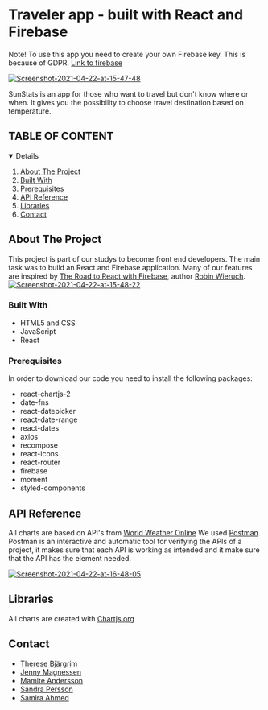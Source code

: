 # Traveler app - built with React and Firebase

Note! To use this app you need to create your own Firebase key.
This is because of GDPR. [Link to firebase](https://firebase.google.com/)

<a href="https://ibb.co/Swf16zF"><img src="https://i.ibb.co/HThMKj5/Screenshot-2021-04-22-at-15-47-48.png" alt="Screenshot-2021-04-22-at-15-47-48" border="0" /></a>

SunStats is an app for those who want to travel but don't know where or when. It gives you the possibility to choose travel destination based on temperature.

<!-- TABLE OF CONTENTS -->

 ## TABLE OF CONTENT
<details open="open">
  <ol>
    <li><a href="#about-the-project">About The Project</a>
        <li><a href="#built-with">Built With</a></li>
        <li><a href="#prerequisites">Prerequisites</a></li> 
    </li>
    <li> <a href="#api-referens">API Reference</a></li>
    <li> <a href="#api-referens">Libraries</a></li>
    <li><a href="#contact">Contact</a></li>
  </ol>
</details>

<!-- ABOUT THE PROJECT -->
## About The Project
This project is part of our studys to become front end developers. The main task was to build an React and Firebase application. Many of our features are inspired by [The Road to React with Firebase](https://github.com/the-road-to-react-with-firebase), author [Robin Wieruch](https://www.robinwieruch.de/). 
<a href="https://ibb.co/QpRtpbt"><img src="https://i.ibb.co/S58G5sG/Screenshot-2021-04-22-at-15-48-22.png" alt="Screenshot-2021-04-22-at-15-48-22" border="0" /></a>

### Built With
* HTML5 and CSS
* JavaScript
* React

### Prerequisites

In order to download our code you need to install the following packages:
* react-chartjs-2 
* date-fns
* react-datepicker 
* react-date-range
* react-dates
* axios 
* recompose 
* react-icons
* react-router
* firebase
* moment
* styled-components

## API Reference
All charts are based on API's from [World Weather Online](https://www.worldweatheronline.com/developer/api/) We used [Postman](https://www.postman.com/).  Postman is an interactive and automatic tool for verifying the APIs of a project, it makes sure that each API is working as intended and it make sure  that the API has the element needed. 

<a href="https://ibb.co/QjtTwyC"><img src="https://i.ibb.co/WpjMJmP/Screenshot-2021-04-22-at-16-48-05.png" alt="Screenshot-2021-04-22-at-16-48-05" border="0" /></a>

## Libraries
All charts are created with [Chartjs.org](https://www.chartjs.org/)

## Contact 

- [Therese Bjärgrim ](https://github.com/tbjargrim)
- [Jenny Magnessen](https://github.com/jennymag)
- [Mamite Andersson ](https://github.com/mamite100)
- [Sandra Persson](https://github.com/sandrapersson149)
- [Samira Ahmed](https://github.com/samira90)
